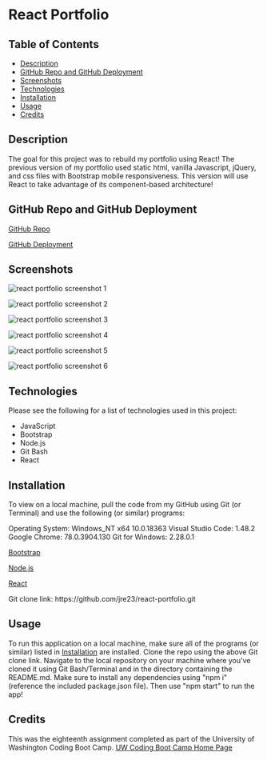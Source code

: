 # React Portfolio

## Table of Contents

  - [Description](#description)
  - [GitHub Repo and GitHub Deployment](#github-repo-and-github-deployment)
  - [Screenshots](#screenshots)
  - [Technologies](#technologies)
  - [Installation](#installation)
  - [Usage](#usage)
  - [Credits](#credits)

## Description

The goal for this project was to rebuild my portfolio using React! The previous version of my portfolio used static html, vanilla Javascript, jQuery, and css files with Bootstrap mobile responsiveness. This version will use React to take advantage of its component-based architecture!

## GitHub Repo and GitHub Deployment

[GitHub Repo](https://github.com/jre23/react-portfolio)

[GitHub Deployment](https://jre23.github.io/react-portfolio)

## Screenshots

![react portfolio screenshot 1](https://user-images.githubusercontent.com/69170823/104141771-3e7f4180-536d-11eb-88ec-8d71d2a93bf1.png)

![react portfolio screenshot 2](https://user-images.githubusercontent.com/69170823/104141747-1a236500-536d-11eb-8b41-fa8fae9f94e1.png)

![react portfolio screenshot 3](https://user-images.githubusercontent.com/69170823/107104879-82346200-67d8-11eb-934d-760bae9b432d.png)

![react portfolio screenshot 4](https://user-images.githubusercontent.com/69170823/107104905-9aa47c80-67d8-11eb-9f20-6c90b0d89292.png)

![react portfolio screenshot 5](https://user-images.githubusercontent.com/69170823/104141873-bc434d00-536d-11eb-86fd-40b86583e95a.png)

![react portfolio screenshot 6](https://user-images.githubusercontent.com/69170823/107104938-c6bffd80-67d8-11eb-9267-8612314d4e92.png)

## Technologies

Please see the following for a list of technologies used in this project:

* JavaScript
* Bootstrap
* Node.js
* Git Bash
* React

## Installation

To view on a local machine, pull the code from my GitHub using Git (or Terminal) and use the following (or similar) programs:

Operating System: Windows_NT x64 10.0.18363
Visual Studio Code: 1.48.2
Google Chrome: 78.0.3904.130
Git for Windows: 2.28.0.1

[Bootstrap](https://getbootstrap.com)

[Node.js](https://nodejs.org/en)

[React](https://reactjs.org)

Git clone link: htt<span>ps://github.com/jre23/react-portfolio.git</span>

## Usage

To run this application on a local machine, make sure all of the programs (or similar) listed in [Installation](#Installation) are installed. Clone the repo using the above Git clone link. Navigate to the local repository on your machine where you've cloned it using Git Bash/Terminal and in the directory containing the README.md. Make sure to install any dependencies using "npm i" (reference the included package.json file). Then use "npm start" to run the app!

## Credits

This was the eighteenth assignment completed as part of the University of Washington Coding Boot Camp. [UW Coding Boot Camp Home Page](https://bootcamp.uw.edu/coding/)